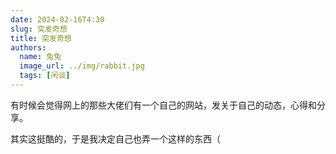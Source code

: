 ```yaml
---
date: 2024-02-16T4:30
slug: 突发奇想
title: 突发奇想
authors:
  name: 兔兔
  image_url: ../img/rabbit.jpg
  tags: [闲谈]
---
```


有时候会觉得网上的那些大佬们有一个自己的网站，发关于自己的动态，心得和分享。

其实这挺酷的，于是我决定自己也弄一个这样的东西（